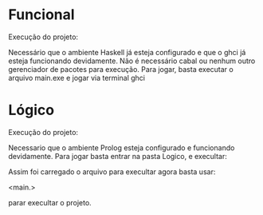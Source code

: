 # Funcional

Execução do projeto:

Necessário que o ambiente Haskell já esteja configurado e que o ghci já esteja funcionando devidamente.
Não é necessário cabal ou nenhum outro gerenciador de pacotes para execução.
Para jogar, basta executar o arquivo main.exe e jogar via terminal ghci

# Lógico

Execução do projeto:

Necessario que o ambiente Prolog esteja configurado e funcionando devidamente. 
Para jogar basta entrar na pasta Logico, e execultar:

<swipl main.pl>

Assim foi carregado o arquivo para execultar agora basta usar:

<main.>

parar execultar o projeto.